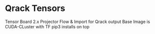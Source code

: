 # Qrack Tensors

Tensor Board 2.x Projector Flow & Import for Qrack output
Base Image is CUDA-CLuster with TF pip3 installs on top
